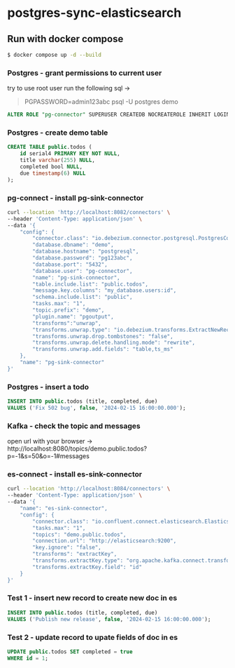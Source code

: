 # postgres-sync-elasticsearch


## Run with docker compose

```sh
$ docker compose up -d --build
```


### Postgres - grant permissions to current user

try to use root user run the following sql -> 

> PGPASSWORD=admin123abc psql -U postgres demo

```sql
ALTER ROLE "pg-connector" SUPERUSER CREATEDB NOCREATEROLE INHERIT LOGIN REPLICATION NOBYPASSRLS;
```

### Postgres - create demo table 

```sql
CREATE TABLE public.todos (
	id serial4 PRIMARY KEY NOT NULL,
	title varchar(255) NULL,
	completed bool NULL,
	due timestamp(6) NULL
);
```

### pg-connect - install pg-sink-connector

```sh
curl --location 'http://localhost:8082/connectors' \
--header 'Content-Type: application/json' \
--data '{
    "config": {
        "connector.class": "io.debezium.connector.postgresql.PostgresConnector",
        "database.dbname": "demo",
        "database.hostname": "postgresql",
        "database.password": "pg123abc",
        "database.port": "5432",
        "database.user": "pg-connector",
        "name": "pg-sink-connector",
        "table.include.list": "public.todos",
        "message.key.columns": "my_database.users:id",
        "schema.include.list": "public",
        "tasks.max": "1",
        "topic.prefix": "demo",
        "plugin.name": "pgoutput",
        "transforms":"unwrap",
        "transforms.unwrap.type": "io.debezium.transforms.ExtractNewRecordState",
        "transforms.unwrap.drop.tombstones": "false",
        "transforms.unwrap.delete.handling.mode": "rewrite",
        "transforms.unwrap.add.fields": "table,ts_ms"
    },
    "name": "pg-sink-connector"
}'
```

### Postgres - insert a todo 

```sql
INSERT INTO public.todos (title, completed, due)
VALUES ('Fix 502 bug', false, '2024-02-15 16:00:00.000');
```

### Kafka - check the topic and messages

open url with your browser -> http://localhost:8080/topics/demo.public.todos?p=-1&s=50&o=-1#messages

### es-connect - install es-sink-connector

```sh
curl --location 'http://localhost:8084/connectors' \
--header 'Content-Type: application/json' \
--data '{
    "name": "es-sink-connector",
    "config": {
        "connector.class": "io.confluent.connect.elasticsearch.ElasticsearchSinkConnector",
        "tasks.max": "1",
        "topics": "demo.public.todos",
        "connection.url": "http://elasticsearch:9200",
        "key.ignore": "false",
        "transforms": "extractKey",
        "transforms.extractKey.type": "org.apache.kafka.connect.transforms.ExtractField$Key",
        "transforms.extractKey.field": "id"
    }
}'
```


### Test 1 - insert new record to create new doc in es

```sql
INSERT INTO public.todos (title, completed, due)
VALUES ('Publish new release', false, '2024-02-15 16:00:00.000');
```


### Test 2 - update record to upate fields of doc in es


```sql
UPDATE public.todos SET completed = true 
WHERE id = 1;
```